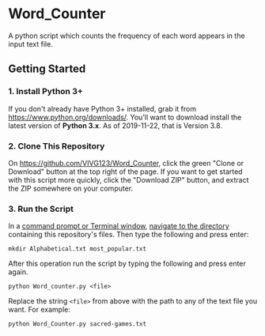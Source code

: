 # Word_Counter

A python script which counts the frequency of each word appears in the input text file. 

## Getting Started

### 1. Install Python 3+

If you don't already have Python 3+ installed, grab it from <https://www.python.org/downloads/>. You'll want to download install the latest version of **Python 3.x**. As of 2019-11-22, that is Version 3.8.

### 2. Clone This Repository

On <https://github.com/VIVG123/Word_Counter>, click the green "Clone or Download" button at the top right of the page. If you want to get started with this script more quickly, click the "Download ZIP" button, and extract the ZIP somewhere on your computer.

### 3. Run the Script
 
In a [command prompt or Terminal window](https://tutorial.djangogirls.org/en/intro_to_command_line/#what-is-the-command-line), [navigate to the directory](https://tutorial.djangogirls.org/en/intro_to_command_line/#change-current-directory) containing this repository's files. Then type the following and press enter:

```shell
mkdir Alphabetical.txt most_popular.txt
```
After this operation run the script by typing the following and press enter again.

```shell
python Word_counter.py <file> 
```

Replace the string `<file>` from above with the path to any of the text file you want. For example:

```shell
python Word_Counter.py sacred-games.txt
```




